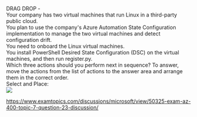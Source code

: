 DRAG DROP -<br/>Your company has two virtual machines that run Linux in a third-party public cloud.<br/>You plan to use the company's Azure Automation State Configuration implementation to manage the two virtual machines and detect configuration drift.<br/>You need to onboard the Linux virtual machines.<br/>You install PowerShell Desired State Configuration (DSC) on the virtual machines, and then run register.py.<br/>Which three actions should you perform next in sequence? To answer, move the actions from the list of actions to the answer area and arrange them in the correct order.<br/>Select and Place:<br/><img src="https://www.examtopics.com/assets/media/exam-media/04257/0030500001.jpg" class="in-exam-image"/><br/><p><a href="https://www.examtopics.com/discussions/microsoft/view/50325-exam-az-400-topic-7-question-23-discussion/">https://www.examtopics.com/discussions/microsoft/view/50325-exam-az-400-topic-7-question-23-discussion/</a></p><script src="https://giscus.app/client.js"                    data-repo="azsamples/az204"                    data-repo-id="R_kgDOMRXzDQ"                    data-category="General"                    data-category-id="DIC_kwDOMRXzDc4Cgi27"                    data-mapping="pathname"                    data-strict="0"                    data-reactions-enabled="0"                    data-emit-metadata="0"                    data-input-position="bottom"                    data-theme="preferred_color_scheme"                    data-lang="en"                    crossorigin="anonymous"                    async>                    </script>